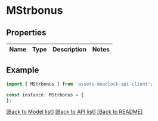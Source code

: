 # MStrbonus


## Properties

Name | Type | Description | Notes
------------ | ------------- | ------------- | -------------

## Example

```typescript
import { MStrbonus } from 'assets-deadlock-api-client';

const instance: MStrbonus = {
};
```

[[Back to Model list]](../README.md#documentation-for-models) [[Back to API list]](../README.md#documentation-for-api-endpoints) [[Back to README]](../README.md)
